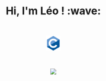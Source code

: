 <h1 align="center">Hi, I'm Léo ! :wave:</h1>

<br />

<p align="center">
  <img height="40" src="https://raw.githubusercontent.com/devicons/devicon/master/icons/c/c-original.svg" title="C" />
</p>

<br />

<p align="center">
  <img src="https://github-profile-trophy.vercel.app/?username=Pixelum42&theme=dracula&column=7&margin-w=10&no-frame=true" />
</p>

